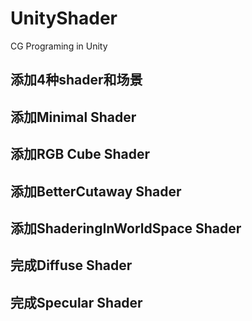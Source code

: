 # UnityShader
CG Programing in Unity
## 添加4种shader和场景 ##
## 添加Minimal Shader ##
## 添加RGB Cube Shader ##
## 添加BetterCutaway Shader ##
## 添加ShaderingInWorldSpace Shader ##
## 完成Diffuse Shader ##
## 完成Specular Shader ##